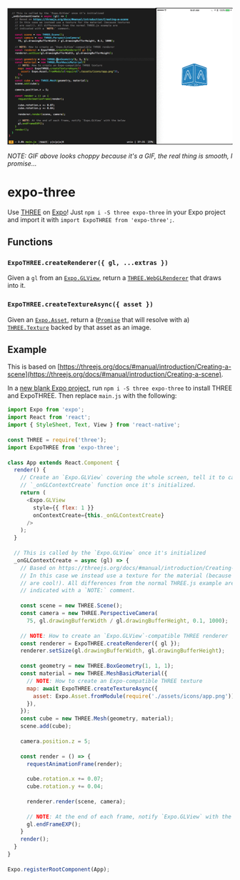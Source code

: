 ![demo](demo.gif "demo")

*NOTE: GIF above looks choppy because it's a GIF, the real thing is smooth, I promise...*

# expo-three

Use [THREE](https://threejs.org) on [Expo](https://expo.io)! Just `npm i -S
three expo-three` in your Expo project and import it with `import ExpoTHREE from
'expo-three';`.

## Functions

### `ExpoTHREE.createRenderer({ gl, ...extras })`

Given a `gl` from
an [`Expo.GLView`](https://docs.expo.io/versions/latest/sdk/gl-view.html),
return
a [`THREE.WebGLRenderer`](https://threejs.org/docs/#api/renderers/WebGLRenderer)
that draws into it.

### `ExpoTHREE.createTextureAsync({ asset })`

Given an [`Expo.Asset`](https://docs.expo.io/versions/latest/sdk/asset.html),
return a
([`Promise`](https://developer.mozilla.org/en-US/docs/Web/JavaScript/Reference/Global_Objects/Promise) that
will resolve with
a) [`THREE.Texture`](https://threejs.org/docs/#api/textures/Texture) backed by
that asset as an image.

## Example

This is based
on
[https://threejs.org/docs/#manual/introduction/Creating-a-scene](https://threejs.org/docs/#manual/introduction/Creating-a-scene).

In
a
[new blank Expo project](https://docs.expo.io/versions/v17.0.0/guides/up-and-running.html),
run `npm i -S three expo-three` to install THREE and ExpoTHREE. Then replace
`main.js` with the following:

```js
import Expo from 'expo';
import React from 'react';
import { StyleSheet, Text, View } from 'react-native';

const THREE = require('three');
import ExpoTHREE from 'expo-three';

class App extends React.Component {
  render() {
    // Create an `Expo.GLView` covering the whole screen, tell it to call our
    // `_onGLContextCreate` function once it's initialized.
    return (
      <Expo.GLView
        style={{ flex: 1 }}
        onContextCreate={this._onGLContextCreate}
      />
    );
  }

  // This is called by the `Expo.GLView` once it's initialized
  _onGLContextCreate = async (gl) => {
    // Based on https://threejs.org/docs/#manual/introduction/Creating-a-scene
    // In this case we instead use a texture for the material (because textures
    // are cool!). All differences from the normal THREE.js example are
    // indicated with a `NOTE:` comment.

    const scene = new THREE.Scene();
    const camera = new THREE.PerspectiveCamera(
      75, gl.drawingBufferWidth / gl.drawingBufferHeight, 0.1, 1000);

    // NOTE: How to create an `Expo.GLView`-compatible THREE renderer
    const renderer = ExpoTHREE.createRenderer({ gl });
    renderer.setSize(gl.drawingBufferWidth, gl.drawingBufferHeight);

    const geometry = new THREE.BoxGeometry(1, 1, 1);
    const material = new THREE.MeshBasicMaterial({
      // NOTE: How to create an Expo-compatible THREE texture
      map: await ExpoTHREE.createTextureAsync({
        asset: Expo.Asset.fromModule(require('./assets/icons/app.png')),
      }),
    });
    const cube = new THREE.Mesh(geometry, material);
    scene.add(cube);

    camera.position.z = 5;

    const render = () => {
      requestAnimationFrame(render);

      cube.rotation.x += 0.07;
      cube.rotation.y += 0.04;

      renderer.render(scene, camera);

      // NOTE: At the end of each frame, notify `Expo.GLView` with the below
      gl.endFrameEXP();
    }
    render();
  }
}

Expo.registerRootComponent(App);
````
